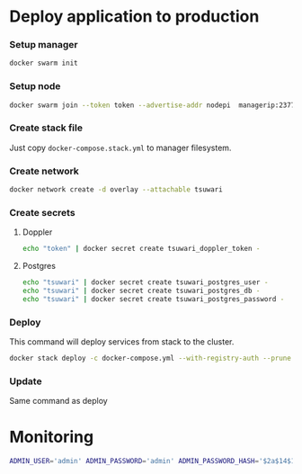# Deploy application to production

### Setup manager

```bash
docker swarm init
```

### Setup node

```bash
docker swarm join --token token --advertise-addr nodepi  managerip:2377
```

### Create stack file

Just copy `docker-compose.stack.yml` to manager filesystem.

### Create network

```bash
docker network create -d overlay --attachable tsuwari
```

### Create secrets

1. Doppler

   ```bash
   echo "token" | docker secret create tsuwari_doppler_token -
   ```

2. Postgres

   ```bash
   echo "tsuwari" | docker secret create tsuwari_postgres_user -
   echo "tsuwari" | docker secret create tsuwari_postgres_db -
   echo "tsuwari" | docker secret create tsuwari_postgres_password -
   ```

### Deploy

This command will deploy services from stack to the cluster.

```bash
docker stack deploy -c docker-compose.yml --with-registry-auth --prune tsuwari
```

### Update

Same command as deploy

# Monitoring

```bash
ADMIN_USER='admin' ADMIN_PASSWORD='admin' ADMIN_PASSWORD_HASH='$2a$14$1l.IozJx7xQRVmlkEQ32OeEEfP5mRxTpbDTCTcXRqn19gXD8YK1pO' docker compose -f docker-compose.dockprom.yml up -d
```
